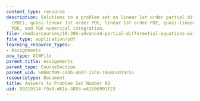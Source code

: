 ```yaml
---
content_type: resource
description: Solutions to a problem set on linear 1st order partial differential equations
  (PDE), quasi-linear 1st order PDE, linear 1st order PDE, quasi-linear 1st order
  PDE, and PDE numerical integration.
file: /media/courses/18-306-advanced-partial-differential-equations-with-applications-fall-2009/89219314f9a0d61a3803e41506991f23_MIT18_306f09_sol_pset_02_09.pdf
file_type: application/pdf
learning_resource_types:
- Assignments
ocw_type: OCWFile
parent_title: Assignments
parent_type: CourseSection
parent_uid: 58b8cf09-cddb-40d7-27c8-1068ccd19c51
resourcetype: Document
title: Answers to Problem Set Number 02
uid: 89219314-f9a0-d61a-3803-e41506991f23
---
```

